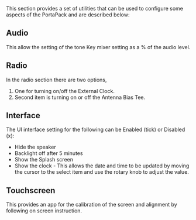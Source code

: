This section provides a set of utilities  that can be used to configure some aspects of the PortaPack and are described below:
## Audio
This allow the setting of the tone Key mixer setting as a % of the audio level.
## Radio
In the radio section  there  are two options, 
1. One for turning on/off the External Clock.
1. Second item is turning on or off the Antenna Bias Tee.
## Interface
The UI interface  setting for the following can be Enabled (tick) or Disabled (x):
* Hide the speaker
* Backlight off after 5 minutes
* Show the Splash screen
* Show the clock - This allows the date and time to be updated by moving the cursor to the select item and use the rotary knob to adjust the value. 
## Touchscreen
This provides an app for the calibration of the screen and alignment by following on screen instruction. 
